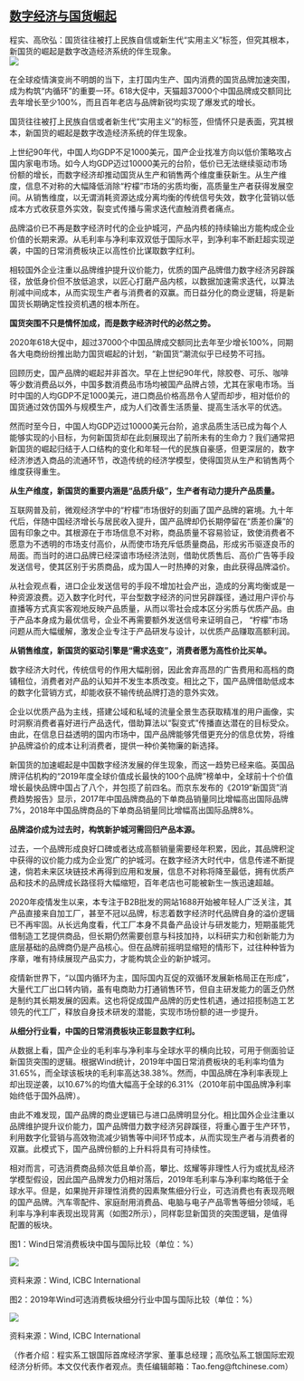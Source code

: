 <!--1594324315000-->
[数字经济与国货崛起](https://cn.ft.com/story/001088482?full=y)
------

<div></div><div class="story-lead">程实、高欣弘：国货往往被打上民族自信或新生代“实用主义”标签，但究其根本，新国货的崛起是数字改造经济系统的伴生现象。</div><div class=" story-image image"><img src="https://thumbor.ftacademy.cn/unsafe/1340x754/https://thumbor.ftacademy.cn/unsafe/picture/4/000085574_piclink.jpg"></div><div class="story-body"><div id="story-body-container"><p>在全球疫情演变尚不明朗的当下，主打国内生产、国内消费的国货品牌加速突围，成为构筑“内循环”的重要一环。618大促中，天猫超37000个中国品牌成交额同比去年增长至少100%，而且百年老店与品牌新锐均实现了爆发式的增长。</p><p>国货往往被打上民族自信或者新生代“实用主义”的标签，但情怀只是表面，究其根本，新国货的崛起是数字改造经济系统的伴生现象。</p><p>上世纪90年代，中国人均GDP不足1000美元，国产企业找准方向以低价策略攻占国内家电市场。如今人均GDP迈过10000美元的台阶，低价已无法继续驱动市场份额的增长，而数字经济却推动国货从生产和销售两个维度重获新生。从生产维度，信息不对称的大幅降低消除“柠檬”市场的劣质均衡，高质量生产者获得发展空间。从销售维度，以无谓消耗资源达成分离均衡的传统信号失效，数字化营销以低成本方式收获意外实效，裂变式传播与需求迭代直触消费者痛点。</p><p>品牌溢价已不再是数字经济时代的企业护城河，产品内核的持续输出方能构成企业价值的长期来源。从毛利率与净利率双双低于国际水平，到净利率不断赶超实现逆袭，中国的日常消费板块正以高性价比谋取数字红利。</p><div  data-o-ads-name="mpu-middle1" class="o-ads in-article-advert" data-o-ads-formats-default="false"  data-o-ads-formats-small="FtcMobileMpu"  data-o-ads-formats-medium="FtcMpu" data-o-ads-formats-large="FtcMpu" data-o-ads-formats-extra="FtcMpu" data-o-ads-targeting="cnpos=middle1;" data-cy='[{"devices":["PC","iPhoneWeb","AndroidWeb","iPhoneApp","AndroidApp"],"pattern":"MPU","position":"Middle1","container":"mpuInStory"}]'></div><p>相较国外企业注重以品牌维护提升议价能力，优质的国产品牌借力数字经济另辟蹊径，放低身价但不放低追求，以匠心打磨产品内核，以数据加速需求迭代，以算法削减中间成本，从而实现生产者与消费者的双赢。而日益分化的商业逻辑，将是新国货长期确定性投资机遇的根本所在。</p><p><b>国货突围不只是情怀加成，而是数字经济时代的必然之势。</b></p><p>2020年618大促中，超过37000个中国品牌成交额同比去年至少增长100%，同期各大电商纷纷推出助力国货崛起的计划，“新国货”潮流似乎已经势不可挡。</p><p>回顾历史，国产品牌的崛起并非首次。早在上世纪90年代，除胶卷、可乐、咖啡等少数消费品以外，中国多数消费品市场均被国产品牌占领，尤其在家电市场。当时中国的人均GDP不足1000美元，进口商品价格高昂令人望而却步，相对低价的国货通过效仿国外与规模生产，成为人们改善生活质量、提高生活水平的优选。</p><p>然而时至今日，中国人均GDP迈过10000美元台阶，追求品质生活已成为每个人能够实现的小目标，为何新国货却在此刻展现出了前所未有的生命力？我们通常把新国货的崛起归结于人口结构的变化和年轻一代的民族自豪感，但更深层的，数字经济渗透入商品的流通环节，改造传统的经济学模型，使得国货从生产和销售两个维度获得重生。</p><p><b>从生产维度，新国货的重要内涵是“品质升级”，生产者有动力提升产品质量。</b></p><div data-o-ads-name="mpu-middle2" class="o-ads in-article-advert" data-o-ads-formats-default="false"  data-o-ads-formats-small="FtcMobileMpu"  data-o-ads-formats-medium="false" data-o-ads-formats-large="false" data-o-ads-formats-extra="false" data-o-ads-targeting="cnpos=middle2;" data-cy='[{"devices":["iPhoneWeb","AndroidWeb","iPhoneApp","AndroidApp"],"pattern":"MPU","position":"Middle2","container":"mpuInStory"}]'></div><p>互联网普及前，微观经济学中的“柠檬”市场很好的刻画了国产品牌的窘境。九十年代后，伴随中国经济增长与居民收入提升，国产品牌却仍长期停留在“质差价廉”的固有印象之中。其根源在于市场信息不对称，商品质量不容易验证，致使消费者不愿意为不透明的市场支付高价，从而使市场充斥低质量商品，形成劣币驱逐良币的局面。而当时的进口品牌已经深谙市场经济法则，借助优质售后、高价广告等手段发送信号，使其区别于劣质商品，成为国人一时热捧的对象，由此获得品牌溢价。</p><p>从社会观点看，进口企业发送信号的手段不增加社会产出，造成的分离均衡或是一种资源浪费。迈入数字化时代，平台型数字经济的问世另辟蹊径，通过用户评价与直播等方式真实客观地反映产品质量，从而以零社会成本区分劣质与优质产品。由于产品本身成为最优信号，企业不再需要额外发送信号来证明自己， “柠檬”市场问题从而大幅缓解，激发企业专注于产品研发与设计，以优质产品赚取高额利润。</p><p><b>从销售维度，新国货的驱动引擎是“需求迭变”，消费者愿为高性价比买单。</b></p><p>数字经济大时代，传统信号的作用大幅削弱，因此舍弃高昂的广告费用和高档的商铺租位，消费者对产品的认知并不发生本质改变。相比之下，国产品牌借助低成本的数字化营销方式，却能收获不输传统品牌打造的意外实效。</p><p>企业以优质产品为主线，搭建公域和私域的流量全景生态获取精准的用户画像，实时洞察消费者喜好进行产品迭代，借助算法以“裂变式”传播直达潜在的目标受众。由此，在信息日益透明的国内市场中，国产品牌能够凭借更充分的信息优势，将维护品牌溢价的成本让利消费者，提供一种价美物廉的新选择。</p><div data-o-ads-name="mpu-middle3" class="o-ads in-article-advert" data-o-ads-formats-default="false"  data-o-ads-formats-small="FtcMobileMpu"  data-o-ads-formats-medium="false" data-o-ads-formats-large="false" data-o-ads-formats-extra="false" data-o-ads-targeting="cnpos=middle3;" data-cy='[{"devices":["iPhoneWeb","AndroidWeb","iPhoneApp","AndroidApp"],"pattern":"MPU","position":"Middle3","container":"mpuInStory"}]'></div><p>新国货的加速崛起是中国数字经济发展的伴生现象，而这一趋势已经来临。英国品牌评估机构的“2019年度全球价值成长最快的100个品牌”榜单中，全球前十个价值增长最快品牌中国占了八个，并包揽了前四名。而京东发布的《2019“新国货”消费趋势报告》显示，2017年中国品牌商品的下单商品销量同比增幅高出国际品牌7%，2018年中国品牌商品的下单商品销量同比增幅高出国际品牌8%。</p><p><b>品牌溢价成为过去时，构筑新护城河需回归产品本源。</b></p><p>过去，一个品牌形成良好口碑或者达成高额销量需要经年积累，因此，其品牌积淀中获得的议价能力成为企业宽广的护城河。在数字经济大时代中，信息传递不断提速，倘若未来区块链技术再得到应用和发展，信息不对称将降至最低，拥有优质产品和技术的品牌成长路径将大幅缩短，百年老店也可能被新生一族迅速超越。</p><p>2020年疫情发生以来，本专注于B2B批发的网站1688开始被年轻人广泛关注，其产品直接来自加工厂，甚至不冠以品牌，标志着数字经济时代品牌自身的溢价逻辑已不再牢固。从长远角度看，代工厂本身不具备产品设计与研发能力，短期虽能凭借制造工艺提供商品，但长期仍然需要创意与科技加持，以科研实力和创新能力为底层基础的品牌商仍是产品核心。但在品牌前摇明显缩短的情形下，过往种种皆为序章，唯有持续展现产品实力，才能构筑企业的新护城河。</p><p>疫情新世界下，“以国内循环为主，国际国内互促的双循环发展新格局正在形成”，大量代工厂出口转内销，虽有电商助力打通销售环节，但自主研发能力的匮乏仍然是制约其长期发展的因素。这也将促成国产品牌的历史性机遇，通过招揽制造工艺领先的代工厂，释放自身技术研发的潜能，实现市场份额的进一步提升。</p><div data-o-ads-name="mpu-middle4" class="o-ads in-article-advert" data-o-ads-formats-default="false"  data-o-ads-formats-small="FtcMobileMpu"  data-o-ads-formats-medium="false" data-o-ads-formats-large="false" data-o-ads-formats-extra="false" data-o-ads-targeting="cnpos=middle4;" data-cy='[{"devices":["iPhoneWeb","AndroidWeb","iPhoneApp","AndroidApp"],"pattern":"MPU","position":"Middle4","container":"mpuInStory"}]'></div><p><b>从细分行业看，中国的日常消费板块正彰显数字红利。</b></p><p>从数据上看，国产企业的毛利率与净利率与全球水平的横向比较，可用于侧面验证新国货突围的逻辑。根据Wind统计，2019年中国日常消费板块的毛利率均值为31.65%，而全球该板块的毛利率高达38.38%。然而，中国品牌在净利率表现上却出现逆袭，以10.67%的均值大幅高于全球的6.31%（2010年前中国品牌净利率始终低于国外品牌）。</p><p>由此不难发现，国产品牌的商业逻辑已与进口品牌明显分化。相比国外企业注重以品牌维护提升议价能力，国产品牌借力数字经济另辟蹊径，将重心置于生产环节，利用数字化营销与高效物流减少销售等中间环节成本，从而实现生产者与消费者的双赢。此模式下，国产品牌份额的上升料将具有可持续性。</p><p>相对而言，可选消费商品频次低且单价高，攀比、炫耀等非理性人行为或扰乱经济学模型假设，因此国产品牌发力仍相对落后，2019年毛利率与净利率均略低于全球水平。但是，如果抛开非理性消费的因素聚焦细分行业，可选消费也有表现亮眼的国产品牌。汽车零配件、家庭耐用消费品、电脑与电子产品零售等细分领域，毛利率与净利率表现出现背离（如图2所示），同样彰显新国货的突围逻辑，是值得配置的板块。</p><p>图1：Wind日常消费板块中国与国际比较（单位：%）</p><div class="pic"><img src="https://thumbor.ftacademy.cn/unsafe/picture/1/000097131_piclink.jpg"></div><div data-o-ads-name="mpu-middle5" class="o-ads in-article-advert" data-o-ads-formats-default="false"  data-o-ads-formats-small="FtcMobileMpu"  data-o-ads-formats-medium="false" data-o-ads-formats-large="false" data-o-ads-formats-extra="false" data-o-ads-targeting="cnpos=middle5;" data-cy='[{"devices":["iPhoneWeb","AndroidWeb","iPhoneApp","AndroidApp"],"pattern":"MPU","position":"Middle4","container":"mpuInStory"}]'></div><p>资料来源：Wind, ICBC International</p><p>图2：2019年Wind可选消费板块细分行业中国与国际比较（单位：%）</p><div class="pic"><img src="https://thumbor.ftacademy.cn/unsafe/picture/2/000097132_piclink.jpg"></div><p>资料来源：Wind, ICBC International</p><p>（作者介绍：程实系工银国际首席经济学家、董事总经理；高欣弘系工银国际宏观经济分析师。本文仅代表作者观点。责任编辑邮箱：Tao.feng@ftchinese.com）</p><p></p></div><div class="clearfloat"></div></div>
